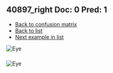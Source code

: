 ## 40897_right Doc: 0 Pred: 1
- [Back to confusion matrix](https://github.com/juliandewit/kaggle_retinopathy/blob/master/matrix.md)
- [Back to list](https://github.com/juliandewit/kaggle_retinopathy/blob/master/lists/01/list.md)
- [Next example in list](https://github.com/juliandewit/kaggle_retinopathy/blob/master/lists/01/40/40903_right.md)

![Eye](https://retinopaty.blob.core.windows.net/size1024/40897_right_0.jpeg)

### 

![Eye]()
